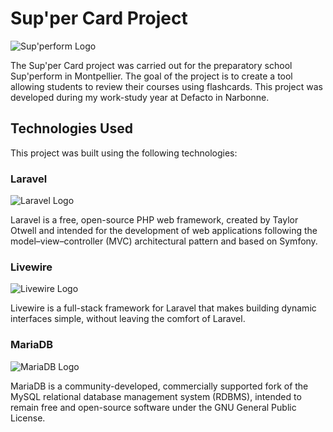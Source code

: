 # Sup'per Card Project
![Sup'perform Logo](https://www.sup-perform.fr/wp-content/uploads/2022/03/logo-supperform.png)

The Sup'per Card project was carried out for the preparatory school Sup'perform in Montpellier. The goal of the project is to create a tool allowing students to review their courses using flashcards.
This project was developed during my work-study year at Defacto in Narbonne.

## Technologies Used
This project was built using the following technologies:

### Laravel
![Laravel Logo](https://th.bing.com/th?id=OSK.b0ba6d0d7144a425934b9f2daab2b971&w=148&h=148&c=7&o=6&dpr=1.1&pid=SANGAM)

Laravel is a free, open-source PHP web framework, created by Taylor Otwell and intended for the development of web applications following the model–view–controller (MVC) architectural pattern and based on Symfony.

### Livewire
![Livewire Logo](https://th.bing.com/th/id/R.738656faed42db7f72e2ac0068886808?rik=ePdq1WB7kGHrlw&pid=ImgRaw&r=0)

Livewire is a full-stack framework for Laravel that makes building dynamic interfaces simple, without leaving the comfort of Laravel.

### MariaDB
![MariaDB Logo](https://th.bing.com/th/id/R.bc16e0cfc6867a704ce97ee891c61a4c?rik=D61tHDy7QoPLrg&pid=ImgRaw&r=0)

MariaDB is a community-developed, commercially supported fork of the MySQL relational database management system (RDBMS), intended to remain free and open-source software under the GNU General Public License.
